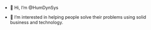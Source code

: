 - 👋 Hi, I’m @HumDynSys

- 👀 I’m interested in helping people solve their problems using solid business and technology.


